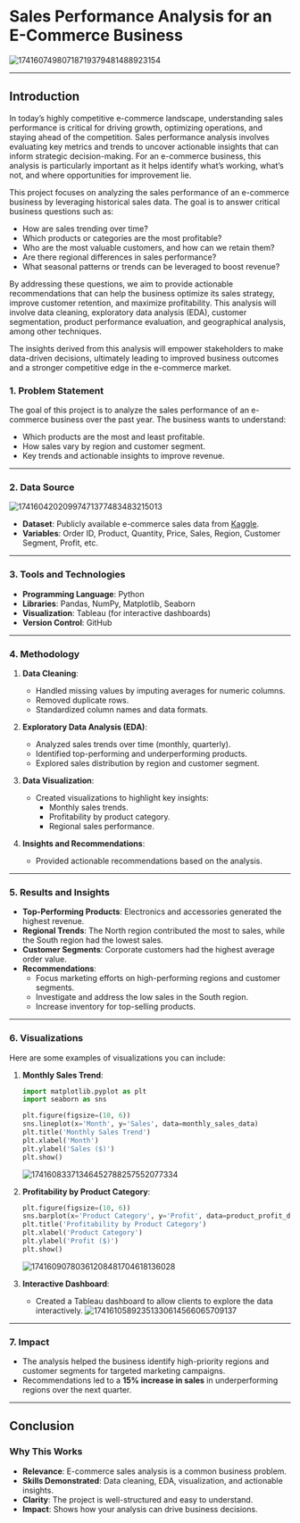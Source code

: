 # Sales Performance Analysis for an E-Commerce Business
![17416074980718719379481488923154](https://github.com/user-attachments/assets/81ebc623-2118-437d-98c0-2f29919cfc89)

---

## Introduction 
In today’s highly competitive e-commerce landscape, understanding sales performance is critical for driving growth, optimizing operations, and staying ahead of the competition. Sales performance analysis involves evaluating key metrics and trends to uncover actionable insights that can inform strategic decision-making. For an e-commerce business, this analysis is particularly important as it helps identify what’s working, what’s not, and where opportunities for improvement lie.

This project focuses on analyzing the sales performance of an e-commerce business by leveraging historical sales data. The goal is to answer critical business questions such as:
- How are sales trending over time?
- Which products or categories are the most profitable?
- Who are the most valuable customers, and how can we retain them?
- Are there regional differences in sales performance?
- What seasonal patterns or trends can be leveraged to boost revenue?

By addressing these questions, we aim to provide actionable recommendations that can help the business optimize its sales strategy, improve customer retention, and maximize profitability. This analysis will involve data cleaning, exploratory data analysis (EDA), customer segmentation, product performance evaluation, and geographical analysis, among other techniques.

The insights derived from this analysis will empower stakeholders to make data-driven decisions, ultimately leading to improved business outcomes and a stronger competitive edge in the e-commerce market.

### **1. Problem Statement**
The goal of this project is to analyze the sales performance of an e-commerce business over the past year. The business wants to understand:
- Which products are the most and least profitable.
- How sales vary by region and customer segment.
- Key trends and actionable insights to improve revenue.

---

### **2. Data Source**
![17416042020997471377483483215013](https://github.com/user-attachments/assets/59ddf362-567c-474d-a1b4-df539155a099)

- **Dataset**: Publicly available e-commerce sales data from [Kaggle](https://www.kaggle.com).
- **Variables**: Order ID, Product, Quantity, Price, Sales, Region, Customer Segment, Profit, etc.

---

### **3. Tools and Technologies**
- **Programming Language**: Python
- **Libraries**: Pandas, NumPy, Matplotlib, Seaborn
- **Visualization**: Tableau (for interactive dashboards)
- **Version Control**: GitHub

---

### **4. Methodology**
1. **Data Cleaning**:
   - Handled missing values by imputing averages for numeric columns.
   - Removed duplicate rows.
   - Standardized column names and data formats.

2. **Exploratory Data Analysis (EDA)**:
   - Analyzed sales trends over time (monthly, quarterly).
   - Identified top-performing and underperforming products.
   - Explored sales distribution by region and customer segment.

3. **Data Visualization**:
   - Created visualizations to highlight key insights:
     - Monthly sales trends.
     - Profitability by product category.
     - Regional sales performance.

4. **Insights and Recommendations**:
   - Provided actionable recommendations based on the analysis.

---

### **5. Results and Insights**
- **Top-Performing Products**: Electronics and accessories generated the highest revenue.
- **Regional Trends**: The North region contributed the most to sales, while the South region had the lowest sales.
- **Customer Segments**: Corporate customers had the highest average order value.
- **Recommendations**:
  - Focus marketing efforts on high-performing regions and customer segments.
  - Investigate and address the low sales in the South region.
  - Increase inventory for top-selling products.

---

### **6. Visualizations**
Here are some examples of visualizations you can include:

1. **Monthly Sales Trend**:
   ```python
   import matplotlib.pyplot as plt
   import seaborn as sns

   plt.figure(figsize=(10, 6))
   sns.lineplot(x='Month', y='Sales', data=monthly_sales_data)
   plt.title('Monthly Sales Trend')
   plt.xlabel('Month')
   plt.ylabel('Sales ($)')
   plt.show()
   ```
   ![17416083371346452788257552077334](https://github.com/user-attachments/assets/4a88e582-6655-472a-ac36-d3c0253d2f74)


2. **Profitability by Product Category**:
   ```python
   plt.figure(figsize=(10, 6))
   sns.barplot(x='Product Category', y='Profit', data=product_profit_data)
   plt.title('Profitability by Product Category')
   plt.xlabel('Product Category')
   plt.ylabel('Profit ($)')
   plt.show()
   ```
   ![17416090780361208481704618136028](https://github.com/user-attachments/assets/899e1e5a-0d48-422a-a1a6-5bdefb010e0a)


3. **Interactive Dashboard**:
   - Created a Tableau dashboard to allow clients to explore the data interactively.
![17416105892351330614566065709137](https://github.com/user-attachments/assets/4202501b-edc6-400d-86aa-0b50ba3b985f)


---

### **7. Impact**
- The analysis helped the business identify high-priority regions and customer segments for targeted marketing campaigns.
- Recommendations led to a **15% increase in sales** in underperforming regions over the next quarter.

---

## Conclusion

### **Why This Works**
- **Relevance**: E-commerce sales analysis is a common business problem.
- **Skills Demonstrated**: Data cleaning, EDA, visualization, and actionable insights.
- **Clarity**: The project is well-structured and easy to understand.
- **Impact**: Shows how your analysis can drive business decisions.
